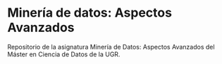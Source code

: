 # Minería de datos: Aspectos Avanzados

Repositorio de la asignatura Minería de Datos: Aspectos Avanzados del Máster en Ciencia de Datos de la UGR. 
